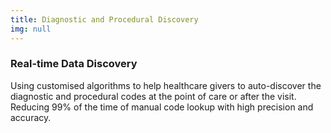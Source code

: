 ```yaml
---
title: Diagnostic and Procedural Discovery
img: null
---
```


### Real-time Data Discovery

Using customised algorithms to help healthcare givers to auto-discover the diagnostic and procedural codes at the point of care or after the visit. Reducing 99% of the time of manual code lookup with high precision and accuracy.